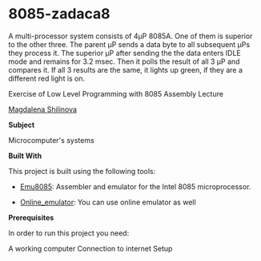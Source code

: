 # 8085-zadaca8

A multi-processor system consists of 4µP 8085A.
One of them is superior to the other three.
The parent µP sends a data byte to all subsequent µPs
they process it. The superior µP after sending the
the data enters IDLE mode and remains for 3.2 msec. Then
it polls the result of all 3 µP and compares it.
If all 3 results are the same, it lights up green, if they are
a different red light is on.



Exercise of Low Level Programming with 8085 Assembly Lecture



[Magdalena Shilinova ](https://github.com/mshilinova)



**Subject**

Microcomputer's systems

**Built With**

This project is built using the following tools:

- [Emu8085](https://8085-emulator.soft112.com/download.html): Assembler and emulator for the Intel 8085 microprocessor.

- [Online_emulator](https://www.sim8085.com/): You can use online emulator as well

**Prerequisites**

In order to run this project you need:

A working computer
Connection to internet
Setup
